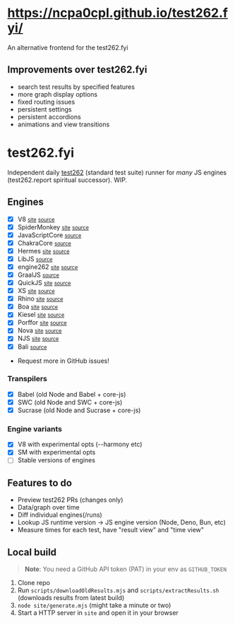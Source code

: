 # https://ncpa0cpl.github.io/test262.fyi/

An alternative frontend for the test262.fyi

## Improvements over test262.fyi

- search test results by specified features
- more graph display options
- fixed routing issues
- persistent settings
- persistent accordions
- animations and view transitions

# test262.fyi

Independent daily [test262](https://github.com/tc39/test262) (standard test suite) runner for _many_ JS engines (test262.report spiritual successor). WIP.

## Engines

- [x] V8 <small>[site](https://v8.dev)</small> <small>[source](https://chromium.googlesource.com/v8/v8.git)</small>
- [x] SpiderMonkey <small>[site](https://spidermonkey.dev)</small> <small>[source](https://hg.mozilla.org/mozilla-central/file/tip/js)</small>
- [x] JavaScriptCore <small>[source](https://github.com/WebKit/WebKit/tree/main/Source/JavaScriptCore)</small>
- [x] ChakraCore <small>[source](https://github.com/chakra-core/ChakraCore)</small>
- [x] Hermes <small>[site](https://hermesengine.dev)</small> <small>[source](https://github.com/facebook/hermes)</small>
- [x] LibJS <small>[source](https://github.com/LadybirdBrowser/ladybird/tree/master/Libraries/LibJS)</small>
- [x] engine262 <small>[site](https://engine262.js.org)</small> <small>[source](https://github.com/engine262/engine262)</small>
- [x] GraalJS <small>[source](https://github.com/oracle/graaljs)</small>
- [x] QuickJS <small>[site](https://bellard.org/quickjs/)</small> <small>[source](https://github.com/bellard/quickjs)</small>
- [x] XS <small>[site](https://www.moddable.com/)</small> <small>[source](https://github.com/Moddable-OpenSource/moddable)</small>
- [x] Rhino <small>[site](https://mozilla.github.io/rhino/)</small> <small>[source](https://github.com/mozilla/rhino)</small>
- [x] Boa <small>[site](https://boajs.dev/)</small> <small>[source](https://github.com/boa-dev/boa)</small>
- [x] Kiesel <small>[site](https://kiesel.dev)</small> <small>[source](https://codeberg.org/kiesel-js/kiesel)</small>
- [x] Porffor <small>[site](https://porffor.dev)</small> <small>[source](https://github.com/CanadaHonk/porffor)</small>
- [x] Nova <small>[site](https://trynova.dev)</small> <small>[source](https://github.com/trynova/nova)</small>
- [x] NJS <small>[site](https://nginx.org/en/docs/njs/)</small> <small>[source](https://github.com/nginx/njs)</small>
- [x] Bali <small>[source](https://github.com/ferus-web/bali)</small>
- Request more in GitHub issues!

### Transpilers

- [x] Babel (old Node and Babel + core-js)
- [x] SWC (old Node and SWC + core-js)
- [x] Sucrase (old Node and Sucrase + core-js)

### Engine variants

- [x] V8 with experimental opts (--harmony etc)
- [x] SM with experimental opts
- [ ] Stable versions of engines

## Features to do

- Preview test262 PRs (changes only)
- Data/graph over time
- Diff individual engines(/runs)
- Lookup JS runtime version -> JS engine version (Node, Deno, Bun, etc)
- Measure times for each test, have "result view" and "time view"

## Local build

> **Note**:
> You need a GitHub API token (PAT) in your env as `GITHUB_TOKEN`

1. Clone repo
2. Run `scripts/downloadOldResults.mjs` and `scripts/extractResults.sh` (downloads results from latest build)
3. `node site/generate.mjs` (might take a minute or two)
4. Start a HTTP server in `site` and open it in your browser
